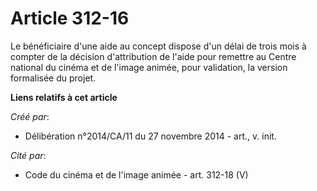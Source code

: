 # Article 312-16

Le bénéficiaire d'une aide au concept dispose d'un délai de trois mois à compter de la décision d'attribution de l'aide pour
remettre au Centre national du cinéma et de l'image animée, pour validation, la version formalisée du projet.

**Liens relatifs à cet article**

_Créé par_:

  - Délibération n°2014/CA/11 du 27 novembre 2014 - art., v. init.

_Cité par_:

  - Code du cinéma et de l'image animée - art. 312-18 (V)
